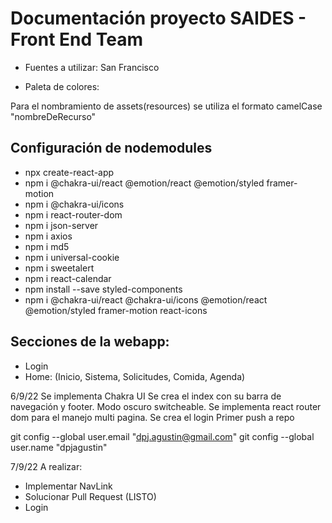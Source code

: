 # Documentación proyecto SAIDES - Front End Team 

- Fuentes a utilizar: San Francisco

- Paleta de colores: 

Para el nombramiento de assets(resources) se utiliza el formato camelCase "nombreDeRecurso" 

## Configuración de nodemodules
- npx create-react-app 
- npm i @chakra-ui/react @emotion/react @emotion/styled framer-motion
- npm i @chakra-ui/icons
- npm i react-router-dom
- npm i json-server
- npm i axios
- npm i md5
- npm i universal-cookie
- npm i sweetalert
- npm i react-calendar
- npm install --save styled-components
- npm i @chakra-ui/react @chakra-ui/icons @emotion/react @emotion/styled framer-motion react-icons



## Secciones de la webapp: 
- Login
- Home: (Inicio, Sistema, Solicitudes, Comida, Agenda)

6/9/22
Se implementa Chakra UI 
Se crea el index con su barra de navegación y footer. Modo oscuro switcheable.
Se implementa react router dom para el manejo multi pagina.
Se crea el login
Primer push a repo

git config --global user.email "dpj.agustin@gmail.com"
git config --global user.name "dpjagustin"

7/9/22
A realizar:
- Implementar NavLink
- Solucionar Pull Request (LISTO)
- Login
